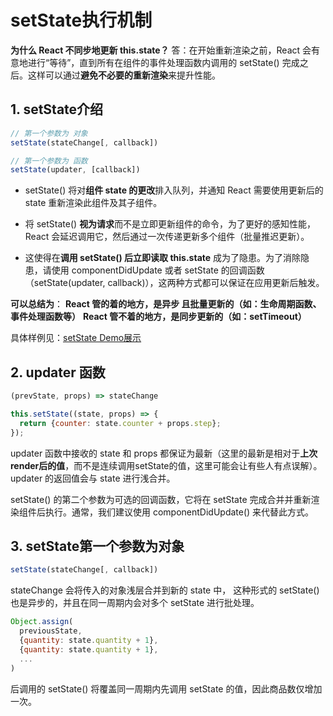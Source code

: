 # setState执行机制


**为什么 React 不同步地更新 this.state？**
答：在开始重新渲染之前，React 会有意地进行“等待”，直到所有在组件的事件处理函数内调用的 setState() 完成之后。这样可以通过**避免不必要的重新渲染**来提升性能。

## 1. setState介绍
```js
// 第一个参数为 对象
setState(stateChange[, callback])

// 第一个参数为 函数
setState(updater, [callback])
```
* setState() 将对**组件 state 的更改**排入队列，并通知 React 需要使用更新后的 state 重新渲染此组件及其子组件。

* 将 setState() **视为请求**而不是立即更新组件的命令，为了更好的感知性能，React 会延迟调用它，然后通过一次传递更新多个组件（批量推迟更新）。

* 这使得在**调用 setState() 后立即读取 this.state** 成为了隐患。为了消除隐患，请使用 componentDidUpdate 或者 setState 的回调函数（setState(updater, callback)），这两种方式都可以保证在应用更新后触发。

**可以总结为**：
**React 管的着的地方，是异步 且批量更新的（如：生命周期函数、事件处理函数等）**
**React 管不着的地方，是同步更新的（如：setTimeout）**

具体样例见：[setState Demo展示](https://github.com/1194964459/react-demo/blob/master/src/test/setState_parent.jsx)


## 2. updater 函数
```js
(prevState, props) => stateChange
```
```js
this.setState((state, props) => {
  return {counter: state.counter + props.step};
});
```
updater 函数中接收的 state 和 props 都保证为最新（这里的最新是相对于**上次 render后的值**，而不是连续调用setState的值，这里可能会让有些人有点误解）。updater 的返回值会与 state 进行浅合并。

setState() 的第二个参数为可选的回调函数，它将在 setState 完成合并并重新渲染组件后执行。通常，我们建议使用 componentDidUpdate() 来代替此方式。


## 3. setState第一个参数为对象
```js
setState(stateChange[, callback])
```
stateChange 会将传入的对象浅层合并到新的 state 中，
这种形式的 setState() 也是异步的，并且在同一周期内会对多个 setState 进行批处理。

```js
Object.assign(
  previousState,
  {quantity: state.quantity + 1},
  {quantity: state.quantity + 1},
  ...
)
```
后调用的 setState() 将覆盖同一周期内先调用 setState 的值，因此商品数仅增加一次。
